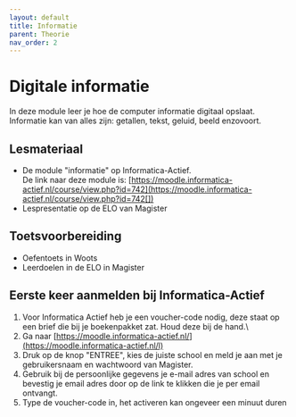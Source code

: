```yaml
---
layout: default
title: Informatie
parent: Theorie
nav_order: 2
---
```


# Digitale informatie
In deze module leer je hoe de computer informatie digitaal opslaat. Informatie kan van alles zijn: getallen, tekst, geluid, beeld enzovoort.

## Lesmateriaal
- De module "informatie" op Informatica-Actief. \
De link naar deze module is: [https://moodle.informatica-actief.nl/course/view.php?id=742](https://moodle.informatica-actief.nl/course/view.php?id=742[])
- Lespresentatie op de ELO van Magister

## Toetsvoorbereiding
- Oefentoets in Woots
- Leerdoelen in de ELO in Magister

## Eerste keer aanmelden bij Informatica-Actief
1. Voor Informatica Actief heb je een voucher-code nodig, deze staat op een brief die bij je boekenpakket zat. Houd deze bij de hand.\
2. Ga naar [https://moodle.informatica-actief.nl/](https://moodle.informatica-actief.nl/l)
3. Druk op de knop "ENTREE", kies de juiste school en meld je aan met je gebruikersnaam en wachtwoord van Magister.
4. Gebruik bij de persoonlijke gegevens je e-mail adres van school en bevestig je email adres door op de link te klikken die je per email ontvangt.
5. Type de voucher-code in, het activeren kan ongeveer een minuut duren